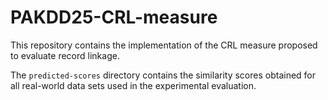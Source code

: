# PAKDD25-CRL-measure
This repository contains the implementation of the CRL measure proposed to evaluate record linkage.


The `predicted-scores` directory contains the similarity scores obtained for all real-world data sets used in the experimental evaluation.
